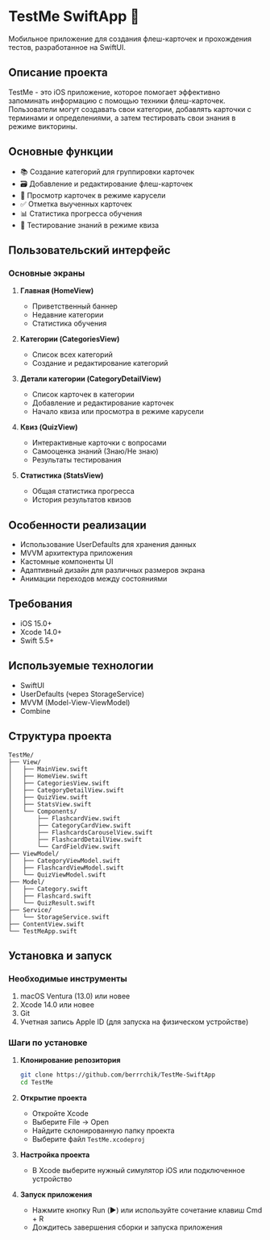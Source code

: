 
# TestMe SwiftApp 🧠

Мобильное приложение для создания флеш-карточек и прохождения тестов, разработанное на SwiftUI.

## Описание проекта

TestMe - это iOS приложение, которое помогает эффективно запоминать информацию с помощью техники флеш-карточек. Пользователи могут создавать свои категории, добавлять карточки с терминами и определениями, а затем тестировать свои знания в режиме викторины.

## Основные функции

- 📚 Создание категорий для группировки карточек
- 🗃️ Добавление и редактирование флеш-карточек
- 🔄 Просмотр карточек в режиме карусели
- ✅ Отметка выученных карточек
- 📊 Статистика прогресса обучения
- 📝 Тестирование знаний в режиме квиза

## Пользовательский интерфейс

### Основные экраны

1. **Главная (HomeView)**
   - Приветственный баннер
   - Недавние категории
   - Статистика обучения

2. **Категории (CategoriesView)**
   - Список всех категорий
   - Создание и редактирование категорий

3. **Детали категории (CategoryDetailView)**
   - Список карточек в категории
   - Добавление и редактирование карточек
   - Начало квиза или просмотра в режиме карусели

4. **Квиз (QuizView)**
   - Интерактивные карточки с вопросами
   - Самооценка знаний (Знаю/Не знаю)
   - Результаты тестирования

5. **Статистика (StatsView)**
   - Общая статистика прогресса
   - История результатов квизов

## Особенности реализации

- Использование UserDefaults для хранения данных
- MVVM архитектура приложения
- Кастомные компоненты UI
- Адаптивный дизайн для различных размеров экрана
- Анимации переходов между состояниями

## Требования

- iOS 15.0+
- Xcode 14.0+
- Swift 5.5+

## Используемые технологии

- SwiftUI
- UserDefaults (через StorageService)
- MVVM (Model-View-ViewModel)
- Combine

## Структура проекта

```
TestMe/
├── View/
│   ├── MainView.swift
│   ├── HomeView.swift
│   ├── CategoriesView.swift
│   ├── CategoryDetailView.swift
│   ├── QuizView.swift
│   ├── StatsView.swift
│   └── Components/
│       ├── FlashcardView.swift
│       ├── CategoryCardView.swift
│       ├── FlashcardsCarouselView.swift
│       ├── FlashcardDetailView.swift
│       └── CardFieldView.swift
├── ViewModel/
│   ├── CategoryViewModel.swift
│   ├── FlashcardViewModel.swift
│   └── QuizViewModel.swift
├── Model/
│   ├── Category.swift
│   ├── Flashcard.swift
│   └── QuizResult.swift
├── Service/
│   └── StorageService.swift
├── ContentView.swift
└── TestMeApp.swift
```

## Установка и запуск

### Необходимые инструменты

1. macOS Ventura (13.0) или новее
2. Xcode 14.0 или новее
3. Git
4. Учетная запись Apple ID (для запуска на физическом устройстве)

### Шаги по установке

1. **Клонирование репозитория**
   ```bash
   git clone https://github.com/berrrchik/TestMe-SwiftApp
   cd TestMe
   ```

2. **Открытие проекта**
   - Откройте Xcode
   - Выберите File → Open
   - Найдите склонированную папку проекта
   - Выберите файл `TestMe.xcodeproj`

3. **Настройка проекта**
   - В Xcode выберите нужный симулятор iOS или подключенное устройство

4. **Запуск приложения**
   - Нажмите кнопку Run (▶️) или используйте сочетание клавиш Cmd + R
   - Дождитесь завершения сборки и запуска приложения
